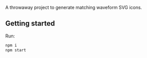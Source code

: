 A throwaway project to generate matching waveform SVG icons.

## Getting started

Run:

```bash
npm i
npm start
```
